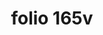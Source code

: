 ---
layout: edition
title: folio 165v
manuscript: Turin, Biblioteca Nazionale, MS N.III.19
sigla: T
iip: t165v.tif
milestone: 330
---